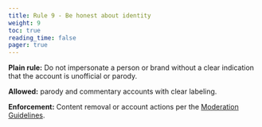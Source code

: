```yaml
---
title: Rule 9 - Be honest about identity
weight: 9
toc: true
reading_time: false
pager: true
---
```


**Plain rule:** Do not impersonate a person or brand without a clear indication that the account is unofficial or parody.

**Allowed:** parody and commentary accounts with clear labeling.

**Enforcement:** Content removal or account actions per the [Moderation Guidelines](/docs/policies/moderation-guidelines/).

